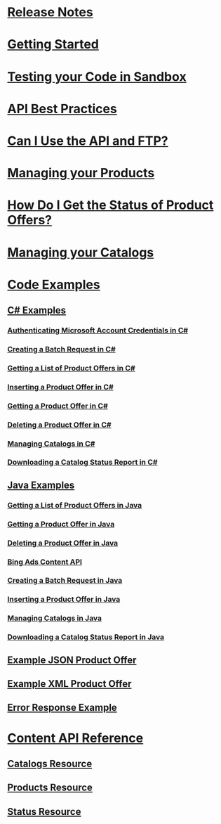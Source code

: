 # [Release Notes](release-notes.md)
# [Getting Started](getting-started.md)
# [Testing your Code in Sandbox](testing-your-code-in-sandbox.md)
# [API Best Practices](api-best-practices.md)
# [Can I Use the API and FTP?](can-i-use-the-api-and-ftp.md)
# [Managing your Products](managing-your-products.md)
# [How Do I Get the Status of Product Offers?](how-do-i-get-the-status-of-product-offers.md)
# [Managing your Catalogs](managing-your-catalogs.md)
# [Code Examples](code-examples.md)
## [C# Examples](csharp-examples.md)
### [Authenticating Microsoft Account Credentials in C#](authenticating-microsoft-account-credentials-in-csharp.md)
### [Creating a Batch Request in C#](creating-a-batch-request-in-csharp.md)
### [Getting a List of Product Offers in C#](getting-a-list-of-product-offers-in-csharp.md)
### [Inserting a Product Offer in C#](inserting-a-product-offer-in-csharp.md)
### [Getting a Product Offer in C#](getting-a-product-offer-in-csharp.md)
### [Deleting a Product Offer in C#](deleting-a-product-offer-in-csharp.md)
### [Managing Catalogs in C#](managing-catalogs-in-csharp.md)
### [Downloading a Catalog Status Report in C#](downloading-a-catalog-status-report-in-csharp.md)
## [Java Examples](java-examples.md)
### [Getting a List of Product Offers in Java](getting-a-list-of-product-offers-in-java.md)
### [Getting a Product Offer in Java](getting-a-product-offer-in-java.md)
### [Deleting a Product Offer in Java](deleting-a-product-offer-in-java.md)
### [Bing Ads Content API](bing-ads-content-api.md)
### [Creating a Batch Request in Java](creating-a-batch-request-in-java.md)
### [Inserting a Product Offer in Java](inserting-a-product-offer-in-java.md)
### [Managing Catalogs in Java](managing-catalogs-in-java.md)
### [Downloading a Catalog Status Report in Java](downloading-a-catalog-status-report-in-java.md)
## [Example JSON Product Offer](example-json-product-offer.md)
## [Example XML Product Offer](example-xml-product-offer.md)
## [Error Response Example](error-response-example.md)
# [Content API Reference](content-api-reference.md)
## [Catalogs Resource](catalogs-resource.md)
## [Products Resource](products-resource.md)
## [Status Resource](status-resource.md)